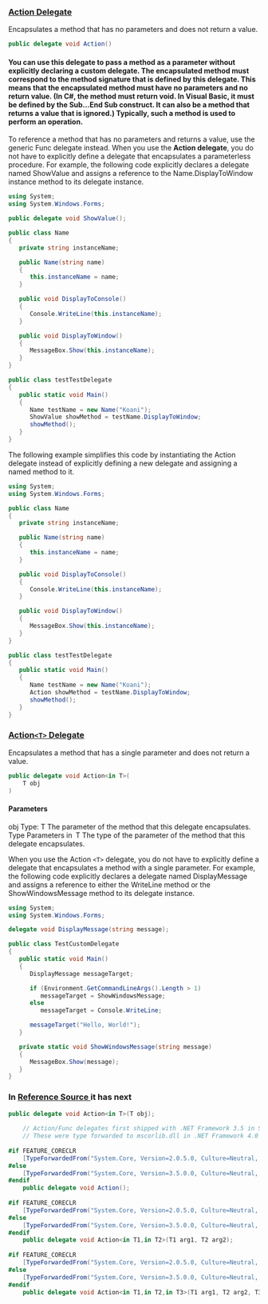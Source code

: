 ### [Action Delegate](https://msdn.microsoft.com/en-us/library/system.action(v=vs.110).aspx)

Encapsulates a method that has no parameters and does not return a value.

```C#
public delegate void Action()
```

#### You can use this delegate to pass a method as a parameter without explicitly declaring a custom delegate. The encapsulated method must correspond to the method signature that is defined by this delegate. This means that the encapsulated method must have no parameters and no return value. (In C#, the method must return void. In Visual Basic, it must be defined by the Sub…End Sub construct. It can also be a method that returns a value that is ignored.) Typically, such a method is used to perform an operation.


To reference a method that has no parameters and returns a value, use the generic Func<TResult> delegate instead.
When you use the **Action delegate**, you do not have to explicitly define a delegate that encapsulates a parameterless procedure. For example, the following code explicitly declares a delegate named ShowValue and assigns a reference to the Name.DisplayToWindow instance method to its delegate instance.
```C#
using System;
using System.Windows.Forms;

public delegate void ShowValue();

public class Name
{
   private string instanceName;

   public Name(string name)
   {
      this.instanceName = name;
   }

   public void DisplayToConsole()
   {
      Console.WriteLine(this.instanceName);
   }

   public void DisplayToWindow()
   {
      MessageBox.Show(this.instanceName);
   }
}

public class testTestDelegate
{
   public static void Main()
   {
      Name testName = new Name("Koani");
      ShowValue showMethod = testName.DisplayToWindow;
      showMethod();
   }
}
```
The following example simplifies this code by instantiating the Action delegate instead of explicitly defining a new delegate and assigning a named method to it.

```C#
using System;
using System.Windows.Forms;

public class Name
{
   private string instanceName;

   public Name(string name)
   {
      this.instanceName = name;
   }

   public void DisplayToConsole()
   {
      Console.WriteLine(this.instanceName);
   }

   public void DisplayToWindow()
   {
      MessageBox.Show(this.instanceName);
   }
}

public class testTestDelegate
{
   public static void Main()
   {
      Name testName = new Name("Koani");
      Action showMethod = testName.DisplayToWindow;
      showMethod();
   }
}
```

### [Action`<T>` Delegate](https://msdn.microsoft.com/en-us/library/018hxwa8(v=vs.110).aspx)


Encapsulates a method that has a single parameter and does not return a value.

```c#
public delegate void Action<in T>(
	T obj
)
```

#### Parameters
obj
Type: T
The parameter of the method that this delegate encapsulates.
Type Parameters
in T
The type of the parameter of the method that this delegate encapsulates.


When you use the Action `<T>` delegate, you do not have to explicitly define a delegate that encapsulates a method with a single parameter. For example, the following code explicitly declares a delegate named DisplayMessage and assigns a reference to either the WriteLine method or the ShowWindowsMessage method to its delegate instance.
```C#
using System;
using System.Windows.Forms;

delegate void DisplayMessage(string message);

public class TestCustomDelegate
{
   public static void Main()
   {
      DisplayMessage messageTarget; 

      if (Environment.GetCommandLineArgs().Length > 1)
         messageTarget = ShowWindowsMessage;
      else
         messageTarget = Console.WriteLine;

      messageTarget("Hello, World!");   
   }      

   private static void ShowWindowsMessage(string message)
   {
      MessageBox.Show(message);      
   }
}
```

### In [Reference Source ](http://referencesource.microsoft.com/#mscorlib/system/action.cs,486d58da4553e12d) it has next
```C#
public delegate void Action<in T>(T obj); 
 
    // Action/Func delegates first shipped with .NET Framework 3.5 in System.Core.dll as part of LINQ
    // These were type forwarded to mscorlib.dll in .NET Framework 4.0 and in Silverlight 5.0
 
#if FEATURE_CORECLR
    [TypeForwardedFrom("System.Core, Version=2.0.5.0, Culture=Neutral, PublicKeyToken=7cec85d7bea7798e")]
#else
    [TypeForwardedFrom("System.Core, Version=3.5.0.0, Culture=Neutral, PublicKeyToken=b77a5c561934e089")]
#endif
    public delegate void Action();
 
#if FEATURE_CORECLR
    [TypeForwardedFrom("System.Core, Version=2.0.5.0, Culture=Neutral, PublicKeyToken=7cec85d7bea7798e")]
#else
    [TypeForwardedFrom("System.Core, Version=3.5.0.0, Culture=Neutral, PublicKeyToken=b77a5c561934e089")]
#endif
    public delegate void Action<in T1,in T2>(T1 arg1, T2 arg2);
 
#if FEATURE_CORECLR
    [TypeForwardedFrom("System.Core, Version=2.0.5.0, Culture=Neutral, PublicKeyToken=7cec85d7bea7798e")]
#else
    [TypeForwardedFrom("System.Core, Version=3.5.0.0, Culture=Neutral, PublicKeyToken=b77a5c561934e089")]
#endif
    public delegate void Action<in T1,in T2,in T3>(T1 arg1, T2 arg2, T3 arg3);
```

